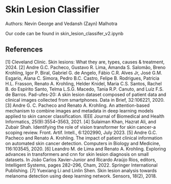 # Skin Lesion Classifier

Authors: Nevin George and Vedansh (Zayn) Malhotra

Our code can be found in skin_lesion_classifer_v2.ipynb

## References

[1] Cleveland Clinic. Skin lesions: What they are, types, causes & treatment, 2024.
[2] Andre G.C. Pacheco, Gustavo R. Lima, Amanda S. Salomão, Breno Krohling, Igor P. Biral,
Gabriel G. de Angelo, Fábio C.R. Alves Jr, José G.M. Esgario, Alana C. Simora, Pedro B.C.
Castro, Felipe B. Rodrigues, Patricia H.L. Frasson, Renato A. Krohling, Helder Knidel, Maria C.S.
Santos, Rachel B. do Espírito Santo, Telma L.S.G. Macedo, Tania R.P. Canuto, and Luíz F.S. de
Barros. Pad-ufes-20: A skin lesion dataset composed of patient data and clinical images collected
from smartphones. Data in Brief, 32:106221, 2020.
[3] Andre G. C. Pacheco and Renato A. Krohling. An attention-based mechanism to combine images
and metadata in deep learning models applied to skin cancer classification. IEEE Journal of
Biomedical and Health Informatics, 25(9):3554–3563, 2021.
[4] Sulaiman Khan, Hazrat Ali, and Zubair Shah. Identifying the role of vision transformer for skin
cancer-a scoping review. Front. Artif. Intell., 6:1202990, July 2023.
[5] Andre G.C. Pacheco and Renato A. Krohling. The impact of patient clinical information on
automated skin cancer detection. Computers in Biology and Medicine, 116:103545, 2020.
[6] Leandro M. de Lima and Renato A. Krohling. Exploring advances in transformers and cnn for
skin lesion diagnosis on small datasets. In João Carlos Xavier-Junior and Ricardo Araújo Rios,
editors, Intelligent Systems, pages 282–296, Cham, 2022. Springer International Publishing.
[7] Yuexiang Li and Linlin Shen. Skin lesion analysis towards melanoma detection using deep
learning network. Sensors, 18(2), 2018.